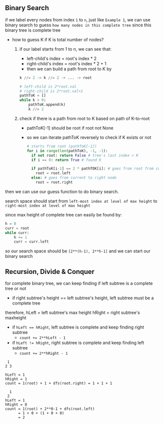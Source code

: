 ## Binary Search

if we label every nodes from index `1` to `n`, just like `Example 1`,
we can use binary search to guess `how many nodes in this complete tree` since this binary tree is complete tree

- how to guess K if K is total number of nodes?
  1. if our label starts from 1 to n, we can see that:

        - left-child's index = root's index * 2
        - right-child's index = root's index * 2 + 1
        - then we can build a path from root to K by
      ```python
      k //= 2 -> k //= 2 -> ... -> root

      # left-child is 2*root.val
      # right-child is 2*root.val+1
      pathToK = []
      while k > 0:
          pathToK.append(k)
          k //= 2
      ```
  2. check if there is a path from root to K based on path of K-to-root
     
     - pathToK[-1] should be root if root not None
     - so we can iterate pathToK reversely to check if K exists or not

        ```python
        # starts from root (pathToK[-1])
        for i in range(len(pathToK), -1, -1):
          if not root: return False # tree's last index < K
          if i == 0: return True # found K

          if pathToK[i-1] == 2 * pathTOK[i]: # goes from root from current to left node
            root = root.left
          else: # goes from current to right node
            root = root.right
        ```

then we can use our guess function to do binary search.

search space should start from `left-most index at level of max height` to `right-most index at level of max height`

since max height of complete tree can easily be found by:
```python
h = 0
curr = root
while curr:
    h += 1
    curr = curr.left
```

so our search space should be `[2**(h-1), 2**h-1]`
and we can start our binary search

## Recursion, Divide & Conquer

for complete binary tree, we can keep finding if left subtree is a complete tree or not

- if right subtree's height == left subtree's height, left subtree must be a complete tree

therefore,
hLeft = left subtree's max height
hRight = right subtree's maxheight
- if `hLeft == hRight`, left subtree is complete and keep finding right subtree
  - `count += 2**hLeft - 1`
- if `hLeft != hRight`, right subtree is complete and keep finding left subtree
  - `count += 2**hRight - 1`

```
 1
2 3

hLeft = 1
hRight = 1
count = 1(root) + 1 + dfs(root.right) = 1 + 1 + 1
```

```
  1
 2 
hLeft = 1
hRight = 0
count = 1(root) + 2**0-1 + dfs(root.left)
      = 1 + 0 + (1 + 0 + 0)
      = 2
```